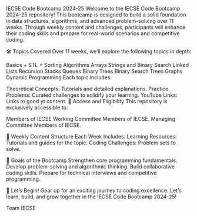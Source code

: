 IECSE Code Bootcamp 2024-25
Welcome to the IECSE Code Bootcamp 2024-25 repository! This bootcamp is designed to build a solid foundation in data structures, algorithms, and advanced problem-solving over 11 weeks. Through weekly content and challenges, participants will enhance their coding skills and prepare for real-world scenarios and competitive coding.

🛠️ Topics Covered
Over 11 weeks, we’ll explore the following topics in depth:

Basics + STL + Sorting Algorithms 
Arrays
Strings and Binary Search
Linked Lists
Recursion
Stacks
Queues
Binary Trees
Binary Search Trees
Graphs
Dynamic Programming
Each topic includes:

Theoretical Concepts: Tutorials and detailed explanations.
Practice Problems: Curated challenges to solidify your learning.
YouTube Links: Links to good yt content.
📝 Access and Eligibility
This repository is exclusively accessible to:

Members of IECSE
Working Committee Members of IECSE.
Managing Committee Members of IECSE.

🌟 Weekly Content Structure
Each Week Includes:
Learning Resources: Tutorials and guides for the topic.
Coding Challenges: Problem sets to solve.

🎯 Goals of the Bootcamp
Strengthen core programming fundamentals.
Develop problem-solving and algorithmic thinking.
Build collaborative coding skills.
Prepare for technical interviews and competitive programming.


🚀 Let’s Begin!
Gear up for an exciting journey to coding excellence. Let’s learn, build, and grow together in the IECSE Code Bootcamp 2024-25!

Team IECSE







